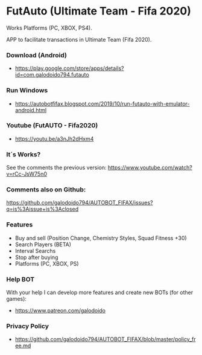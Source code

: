 # FutAuto (Ultimate Team - Fifa 2020)
Works Platforms (PC, XBOX, PS4).

APP to facilitate transactions in Ultimate Team (Fifa 2020).

### Download (Android)
* https://play.google.com/store/apps/details?id=com.galodoido794.futauto

### Run Windows
* https://autobotfifax.blogspot.com/2019/10/run-futauto-with-emulator-android.html

### Youtube (FutAUTO - Fifa2020)
* https://youtu.be/a3nJh2dHxm4

### It´s Works?
See the comments the previous version: https://www.youtube.com/watch?v=rCc-JsW75n0

### Comments also on Github: 
https://github.com/galodoido794/AUTOBOT_FIFAX/issues?q=is%3Aissue+is%3Aclosed

### Features
* Buy and sell (Position Change, Chemistry Styles, Squad Fitness +30)   
* Search Players (BETA)
* Interval Searchs
* Stop after buying
* Platforms (PC, XBOX, PS)

### Help BOT
With your help I can develop more features and create new BOTs (for other games): 
* https://www.patreon.com/galodoido

### Privacy Policy
* https://github.com/galodoido794/AUTOBOT_FIFAX/blob/master/policy_free.md

